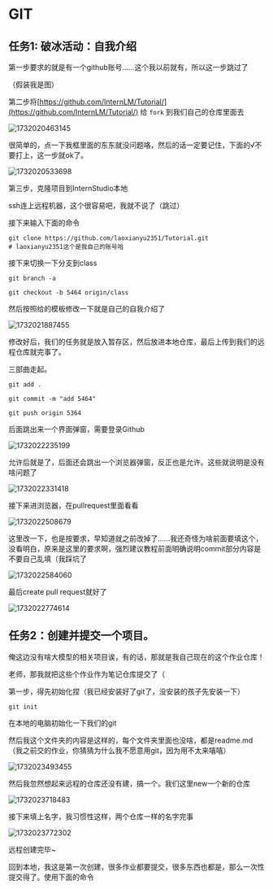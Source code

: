 # GIT

## 任务1: 破冰活动：自我介绍

第一步要求的就是有一个github账号……这个我以前就有，所以这一步跳过了

（假装我是图）

第二步将[https://github.com/InternLM/Tutorial/](https://github.com/InternLM/Tutorial/) 给 `fork` 到我们自己的仓库里面去

![1732020463145](image/readme/1732020463145.png)

很简单的，点一下我框里面的东东就没问题咯，然后的话一定要记住，下面的√不要打上，这一步就ok了。

![1732020533698](image/readme/1732020533698.png)

第三步，克隆项目到InternStudio本地

ssh连上远程机器，这个很容易吧，我就不说了（跳过）

接下来输入下面的命令

```
git clone https://github.com/laoxianyu2351/Tutorial.git
# laoxianyu2351这个是我自己的账号哈

```

接下来切换一下分支到class

```
git branch -a

git checkout -b 5464 origin/class
```

然后按照给的模板修改一下就是自己的自我介绍了

![1732021887455](image/readme/1732021887455.png)

修改好后，我们的任务就是放入暂存区，然后放进本地仓库，最后上传到我们的远程仓库就完事了。

三部曲走起。

```
git add .

git commit -m "add 5464"

git push origin 5364
```

后面跳出来一个界面弹窗，需要登录Github

![1732022235199](image/readme/1732022235199.png)

允许后就是了，后面还会跳出一个浏览器弹窗，反正也是允许。这些就说明是没有啥问题了

![1732022331418](image/readme/1732022331418.png)

接下来进浏览器，在pullrequest里面看看

![1732022508679](image/readme/1732022508679.png)

这里改一下，也是按要求，早知道就之前改掉了……我还奇怪为啥前面要填这个，没看明白，原来是这里的要求啊，强烈建议教程前面明确说明commit部分内容是不要自己乱填（我踩坑了

![1732022584060](image/readme/1732022584060.png)

最后create pull request就好了

![1732022774614](image/readme/1732022774614.png)

## 任务2：创建并提交一个项目。

俺这边没有啥大模型的相关项目诶，有的话，那就是我自己现在的这个作业仓库！

老师，那我就把这些个作业作为笔记仓库提交了（

第一步，得先初始化捏（我已经安装好了git了，没安装的孩子先安装一下）

```
git init
```

在本地的电脑初始化一下我们的git


然后我这个文件夹的内容是这样的，每个文件夹里面也没啥，都是readme.md（我之前交的作业，你猜猜为什么我不愿意用git，因为用不太来嘻嘻）

![1732023493455](image/readme/1732023493455.png)

然后我忽然想起来远程的仓库还没有建，搞一个。我们这里new一个新的仓库

![1732023718483](image/readme/1732023718483.png)

接下来填上名字，我习惯性这样，两个仓库一样的名字完事

![1732023772302](image/readme/1732023772302.png)

远程创建完毕~

回到本地，我这是第一次创建，很多作业都要提交，很多东西也都是，那么一次性提交得了。使用下面的命令

```

```
